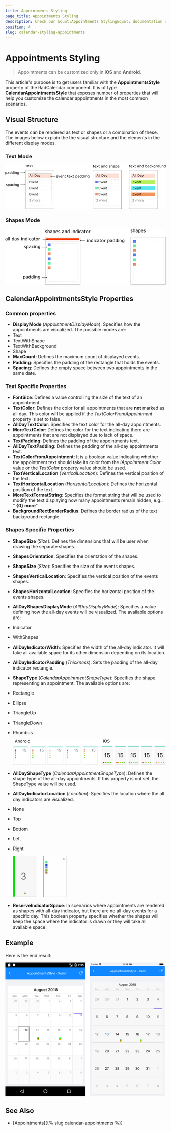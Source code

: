 ```yaml
---
title: Appointments Styling
page_title: Appointments Styling
description: Check our &quot;Appointments Styling&quot; documentation article for Telerik Calendar for Xamarin control.
position: 4
slug: calendar-styling-appointments
---
```


# Appointments Styling

> Appointments can be customized only in **iOS** and **Android**.

This article's purpose is to get users familiar with the **AppointmentsStyle** property of the RadCalendar component. It is of type **CalendarAppointmentsStyle** that exposes number of properties that will help you customize the calendar appointments in the most common scenarios.

## Visual Structure

The events can be rendered as text or shapes or a combination of these. The images below explain the the visual structure and the elements in the different display modes.

### Text Mode

![Text Mode](images/calendar-appointments-text.png "Cell Structure")

### Shapes Mode

![Text Mode](images/calendar-appointments-shapes.png "Cell Structure")

## CalendarAppointmentsStyle Properties

### Common properties
 
- **DisplayMode** (*AppointmentDisplayMode*): Specifies how the appointments are visualized. The possible modes are:
 - Text
 - TextWithShape
 - TextWithBackground
 - Shape
- **MaxCount**: Defines the maximum count of displayed events. 
- **Padding**: Specifies the padding of the rectangle that holds the events.
- **Spacing**: Defines the empty space between two appointments in the same date.

### Text Specific Properties

- **FontSize**: Defines a value controlling the size of the text of an appointment. 
- **TextColor**: Defines the color for all appointments that are **not** marked as all day. This color will be applied if the *TextColorFromAppointment* property is set to false.
- **AllDayTextColor**: Specifies the text color for the all-day appointments. 
- **MoreTextColor**: Defines the color for the text indicating  there are appointments that are not displayed due to lack of space.
- **TextPadding**: Defines the padding of the appointments text.
- **AllDayTextPadding**: Defines the padding of the all-day appointments text. 
- **TextColorFromAppointment**: It is a boolean value indicating whether the appointment text should take its color from the *IAppointment.Color* value or the *TextColor* property value should be used.
- **TextVerticalLocation** (*VerticalLocation*): Defines the vertical position of the text.
- **TextHorizontalLocation** (*HorizontalLocation*): Defines the horizontal position of the text.
- **MoreTextFormatString**: Specifies the format string that will be used to modify the text displaying how many appointments remain hidden, e.g.: " **{0} more**"
- **BackgroundRectBorderRadius**: Defines the border radius of the text background rectangle.

### Shapes Specific Properties

- **ShapeSize** (*Size*): Defines the dimensions that will be user when drawing the separate shapes.
- **ShapesOrientation**: Specifies the orientation of the shapes.
- **ShapeSize** (*Size*): Specifies the size of the events shapes.
- **ShapesVerticalLocation**: Specifies the vertical position of the events shapes.
- **ShapesHorizontalLocation**: Specifies the horizontal position of the events shapes.
- **AllDayShapesDisplayMode** (*AllDayDisplayMode*): Specifies a value defining how the all-day events will be visualized. The available options are:
 - Indicator
 - WithShapes
- **AllDayIndicatorWidth**: Specifies the width of the all-day indicator. It will take all available space for its other dimension depending on its location.
- **AllDayIndicatorPadding** (*Thickness*): Sets the padding of the all-day indicator rectangle. 
- **ShapeType** (*CalendarAppointmentShapeType*): Specifies the shape representing an appointment. The available options are:
 - Rectangle
 - Ellipse
 - TriangleUp
 - TriangleDown
 - Rhombus

    ![Shape Type](images/calendar-appointments-shape-types.png )
- **AllDayShapeType** (*CalendarAppointmentShapeType*): Defines the shape type of the all-day appointments. If this property is not set, the ShapeType value will be used.
- **AllDayIndicatorLocation** (*Location*): Specifies the location where the all day indicators are visualized.
 - None
 - Top
 - Bottom
 - Left
 - Right

    ![AllDay Indicator Location](images/calendar-cell-style-all-day-indicator-location.png "AllDayIndicatorLocation = Left")

- **ReserveIndicatorSpace**: In scenarios where appointments are rendered as shapes with all-day indicator, but there are no all-day events for a specific day. This boolean property specifies whether the shapes will keep the space where the indicator is drawn or they will take all available space. 

## Example

<snippet id='calendar-appointmentsstyle-xaml' />
<snippet id='calendar-appointmentsstyle-csharp' />

Here is the end result:

![Styling Appointments](images/calendar-appointmentsstyle.png)

## See Also

- [Appointments]({% slug calendar-appointments %})
